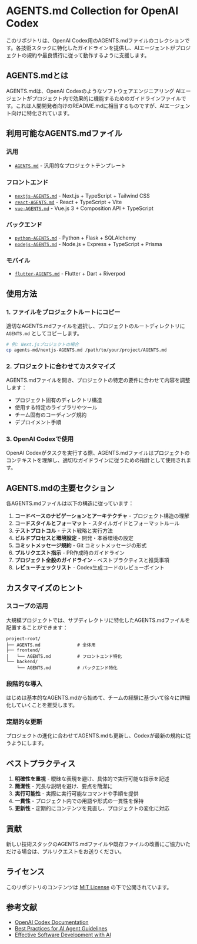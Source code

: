 # AGENTS.md Collection for OpenAI Codex

このリポジトリは、OpenAI Codex用のAGENTS.mdファイルのコレクションです。各技術スタックに特化したガイドラインを提供し、AIエージェントがプロジェクトの規約や最良慣行に従って動作するように支援します。

## AGENTS.mdとは

AGENTS.mdは、OpenAI Codexのようなソフトウェアエンジニアリング AIエージェントがプロジェクト内で効果的に機能するためのガイドラインファイルです。これは人間開発者向けのREADME.mdに相当するものですが、AIエージェント向けに特化されています。

## 利用可能なAGENTS.mdファイル

### 汎用
- [`AGENTS.md`](./AGENTS.md) - 汎用的なプロジェクトテンプレート

### フロントエンド
- [`nextjs-AGENTS.md`](./nextjs-AGENTS.md) - Next.js + TypeScript + Tailwind CSS
- [`react-AGENTS.md`](./react-AGENTS.md) - React + TypeScript + Vite
- [`vue-AGENTS.md`](./vue-AGENTS.md) - Vue.js 3 + Composition API + TypeScript

### バックエンド
- [`python-AGENTS.md`](./python-AGENTS.md) - Python + Flask + SQLAlchemy
- [`nodejs-AGENTS.md`](./nodejs-AGENTS.md) - Node.js + Express + TypeScript + Prisma

### モバイル
- [`flutter-AGENTS.md`](./flutter-AGENTS.md) - Flutter + Dart + Riverpod

## 使用方法

### 1. ファイルをプロジェクトルートにコピー

適切なAGENTS.mdファイルを選択し、プロジェクトのルートディレクトリに `AGENTS.md` としてコピーします。

```bash
# 例: Next.jsプロジェクトの場合
cp agents-md/nextjs-AGENTS.md /path/to/your/project/AGENTS.md
```

### 2. プロジェクトに合わせてカスタマイズ

AGENTS.mdファイルを開き、プロジェクトの特定の要件に合わせて内容を調整します：

- プロジェクト固有のディレクトリ構造
- 使用する特定のライブラリやツール
- チーム固有のコーディング規約
- デプロイメント手順

### 3. OpenAI Codexで使用

OpenAI Codexがタスクを実行する際、AGENTS.mdファイルはプロジェクトのコンテキストを理解し、適切なガイドラインに従うための指針として使用されます。

## AGENTS.mdの主要セクション

各AGENTS.mdファイルは以下の構造に従っています：

1. **コードベースのナビゲーションとアーキテクチャ** - プロジェクト構造の理解
2. **コードスタイルとフォーマット** - スタイルガイドとフォーマットルール
3. **テストプロトコル** - テスト戦略と実行方法
4. **ビルドプロセスと環境設定** - 開発・本番環境の設定
5. **コミットメッセージ規約** - Git コミットメッセージの形式
6. **プルリクエスト指示** - PR作成時のガイドライン
7. **プロジェクト全般のガイドライン** - ベストプラクティスと推奨事項
8. **レビューチェックリスト** - Codex生成コードのレビューポイント

## カスタマイズのヒント

### スコープの活用

大規模プロジェクトでは、サブディレクトリに特化したAGENTS.mdファイルを配置することができます：

```
project-root/
├── AGENTS.md              # 全体用
├── frontend/
│   └── AGENTS.md          # フロントエンド特化
└── backend/
    └── AGENTS.md          # バックエンド特化
```

### 段階的な導入

はじめは基本的なAGENTS.mdから始めて、チームの経験に基づいて徐々に詳細化していくことを推奨します。

### 定期的な更新

プロジェクトの進化に合わせてAGENTS.mdも更新し、Codexが最新の規約に従うようにします。

## ベストプラクティス

1. **明確性を重視** - 曖昧な表現を避け、具体的で実行可能な指示を記述
2. **簡潔性** - 冗長な説明を避け、要点を簡潔に
3. **実行可能性** - 実際に実行可能なコマンドや手順を提供
4. **一貫性** - プロジェクト内での用語や形式の一貫性を保持
5. **更新性** - 定期的にコンテンツを見直し、プロジェクトの変化に対応

## 貢献

新しい技術スタックのAGENTS.mdファイルや既存ファイルの改善にご協力いただける場合は、プルリクエストをお送りください。

## ライセンス

このリポジトリのコンテンツは [MIT License](./LICENCE) の下で公開されています。

## 参考文献

- [OpenAI Codex Documentation](https://openai.com/index/introducing-codex/)
- [Best Practices for AI Agent Guidelines](https://docs.anthropic.com/claude/docs/how-claude-works)
- [Effective Software Development with AI](https://www.temporal.io/blog/improving-java-sdk-codex-openai)
